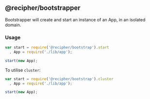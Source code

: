 ## @recipher/bootstrapper

Bootstrapper will create and start an instance of an App, in an isolated domain.

### Usage

```javascript
var start = require('@recipher/bootstrap').start
  , App = require('./lib/app');

start(new App);
```

To utilise `cluster`:

```javascript
var start = require('@recipher/bootstrap').cluster
  , App = require('./lib/app');

start(new App);
```
